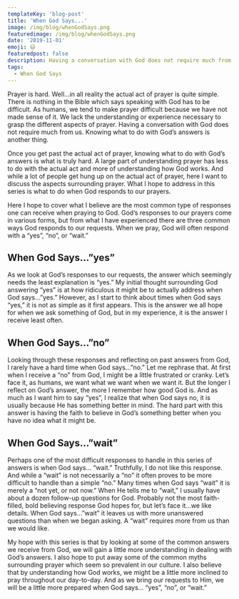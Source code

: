 ```yaml
---
templateKey: 'blog-post'
title: 'When God Says...'
image: /img/blog/whenGodSays.png
featuredimage: /img/blog/whenGodSays.png
date: '2019-11-01'
emoji: 😃
featuredpost: false
description: Having a conversation with God does not require much from us. Knowing what to do with God’s answers is another thing. Once you get past the actual act of prayer, knowing what to do with God’s answers is what is truly hard. A large part of understanding prayer has less to do with the actual act and more of understanding how God works.
tags:
  - When God Says
---
```


Prayer is hard. Well…in all reality the actual act of prayer is quite simple. There is nothing in the Bible which says speaking with God has to be difficult. As humans, we tend to make prayer difficult because we have not made sense of it. We lack the understanding or experience necessary to grasp the different aspects of prayer. Having a conversation with God does not require much from us. Knowing what to do with God’s answers is another thing.

Once you get past the actual act of prayer, knowing what to do with God’s answers is what is truly hard. A large part of understanding prayer has less to do with the actual act and more of understanding how God works. And while a lot of people get hung up on the actual act of prayer, here I want to discuss the aspects surrounding prayer. What I hope to address in this series is what to do when God responds to our prayers.

Here I hope to cover what I believe are the most common type of responses one can receive when praying to God. God’s responses to our prayers come in various forms, but from what I have experienced there are three common ways God responds to our requests. When we pray, God will often respond with a “yes”, “no”, or “wait.”

## When God Says…”yes”

As we look at God’s responses to our requests, the answer which seemingly needs the least explanation is “yes.” My initial thought surrounding God answering “yes” is at how ridiculous it might be to actually address when God says…”yes.” However, as I start to think about times when God says “yes,” it is not as simple as it first appears. This is the answer we all hope for when we ask something of God, but in my experience, it is the answer I receive least often.</p>

## When God Says…”no”

Looking through these responses and reflecting on past answers from God, I rarely have a hard time when God says…”no.” Let me rephrase that. At first when I receive a “no” from God, I might be a little frustrated or cranky. Let’s face it, as humans, we want what we want when we want it. But the longer I reflect on God’s answer, the more I remember how good God is. And as much as I want him to say “yes”, I realize that when God says no, it is usually because He has something better in mind. The hard part with this answer is having the faith to believe in God’s something better when you have no idea what it might be.

## When God Says…”wait”

Perhaps one of the most difficult responses to handle in this series of answers is when God says… “wait.” Truthfully, I do not like this response. And while a “wait” is not necessarily a “no” it often proves to be more difficult to handle than a simple “no.” Many times when God says “wait” it is merely a “not yet, or not now.” When He tells me to “wait,” I usually have about a dozen follow-up questions for God. Probably not the most faith-filled, bold believing response God hopes for, but let’s face it…we like details. When God says…”wait” it leaves us with more unanswered questions than when we began asking. A “wait” requires more from us than we would like.</p><p>My hope with this series is that by looking at some of the common answers we receive from God, we will gain a little more understanding in dealing with God’s answers. I also hope to put away some of the common myths surrounding prayer which seem so prevalent in our culture. I also believe that by understanding how God works, we might be a little more inclined to pray throughout our day-to-day. And as we bring our requests to Him, we will be a little more prepared when God says… “yes”, “no”, or “wait.”
